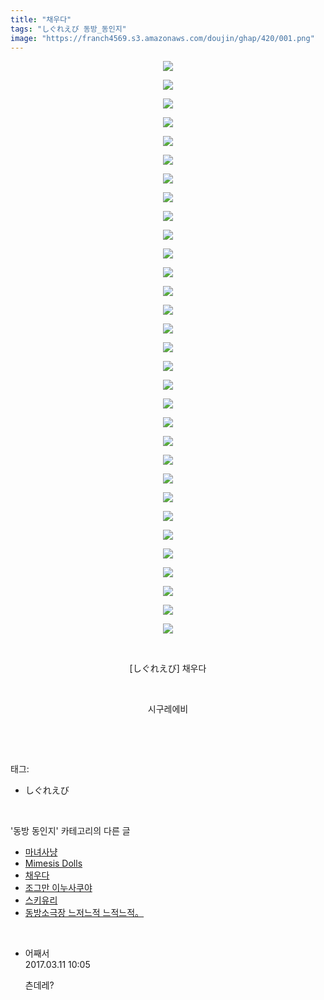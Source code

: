 ```yaml
---
title: "채우다"
tags: "しぐれえび 동방_동인지"
image: "https://franch4569.s3.amazonaws.com/doujin/ghap/420/001.png"
---
```

<div class="article">
<p style="text-align: center; clear: none; float: none;"><img src="{{ site.imgserver2 }}/ghap/420/001.png"/></p>
<p style="text-align: center; clear: none; float: none;"><img src="{{ site.imgserver2 }}/ghap/420/002.png"/></p>
<p style="text-align: center; clear: none; float: none;"><img src="{{ site.imgserver2 }}/ghap/420/003.png"/></p>
<p style="text-align: center; clear: none; float: none;"><img src="{{ site.imgserver2 }}/ghap/420/004.png"/></p>
<p style="text-align: center; clear: none; float: none;"><img src="{{ site.imgserver2 }}/ghap/420/005.png"/></p>
<p style="text-align: center; clear: none; float: none;"><img src="{{ site.imgserver2 }}/ghap/420/006.png"/></p>
<p style="text-align: center; clear: none; float: none;"><img src="{{ site.imgserver2 }}/ghap/420/007.png"/></p>
<p style="text-align: center; clear: none; float: none;"><img src="{{ site.imgserver2 }}/ghap/420/008.png"/></p>
<p style="text-align: center; clear: none; float: none;"><img src="{{ site.imgserver2 }}/ghap/420/009.png"/></p>
<p style="text-align: center; clear: none; float: none;"><img src="{{ site.imgserver2 }}/ghap/420/010.png"/></p>
<p style="text-align: center; clear: none; float: none;"><img src="{{ site.imgserver2 }}/ghap/420/011.png"/></p>
<p style="text-align: center; clear: none; float: none;"><img src="{{ site.imgserver2 }}/ghap/420/012.png"/></p>
<p style="text-align: center; clear: none; float: none;"><img src="{{ site.imgserver2 }}/ghap/420/013.png"/></p>
<p style="text-align: center; clear: none; float: none;"><img src="{{ site.imgserver2 }}/ghap/420/014.png"/></p>
<p style="text-align: center; clear: none; float: none;"><img src="{{ site.imgserver2 }}/ghap/420/015.png"/></p>
<p style="text-align: center; clear: none; float: none;"><img src="{{ site.imgserver2 }}/ghap/420/016.png"/></p>
<p style="text-align: center; clear: none; float: none;"><img src="{{ site.imgserver2 }}/ghap/420/017.png"/></p>
<p style="text-align: center; clear: none; float: none;"><img src="{{ site.imgserver2 }}/ghap/420/018.png"/></p>
<p style="text-align: center; clear: none; float: none;"><img src="{{ site.imgserver2 }}/ghap/420/019.png"/></p>
<p style="text-align: center; clear: none; float: none;"><img src="{{ site.imgserver2 }}/ghap/420/020.png"/></p>
<p style="text-align: center; clear: none; float: none;"><img src="{{ site.imgserver2 }}/ghap/420/021.png"/></p>
<p style="text-align: center; clear: none; float: none;"><img src="{{ site.imgserver2 }}/ghap/420/022.png"/></p>
<p style="text-align: center; clear: none; float: none;"><img src="{{ site.imgserver2 }}/ghap/420/023.png"/></p>
<p style="text-align: center; clear: none; float: none;"><img src="{{ site.imgserver2 }}/ghap/420/024.png"/></p>
<p style="text-align: center; clear: none; float: none;"><img src="{{ site.imgserver2 }}/ghap/420/025.png"/></p>
<p style="text-align: center; clear: none; float: none;"><img src="{{ site.imgserver2 }}/ghap/420/026.png"/></p>
<p style="text-align: center; clear: none; float: none;"><img src="{{ site.imgserver2 }}/ghap/420/027.png"/></p>
<p style="text-align: center; clear: none; float: none;"><img src="{{ site.imgserver2 }}/ghap/420/028.png"/></p>
<p style="text-align: center; clear: none; float: none;"><img src="{{ site.imgserver2 }}/ghap/420/029.png"/></p>
<p style="text-align: center; clear: none; float: none;"><img src="{{ site.imgserver2 }}/ghap/420/030.png"/></p>
<p style="text-align: center; clear: none; float: none;"><img src="{{ site.imgserver2 }}/ghap/420/031.png"/></p>
<p style="text-align: center; clear: none; float: none;"><br/></p>
<p style="text-align: center; clear: none; float: none;">[しぐれえび] 채우다</p>
<p style="text-align: center; clear: none; float: none;"><br/></p>
<p style="text-align: center; clear: none; float: none;">시구레에비</p>
<p><br/></p>
</div><br/>
<div class="tagTrail">
<p>태그: </p>
<ul>
<li>しぐれえび</li>
</ul>
</div><br/>
<div class="another">
<p>'동방 동인지' 카테고리의 다른 글</p>
<ul>
<li><a href="/ghap_422">마녀사냥</a></li>
<li><a href="/ghap_421">Mimesis Dolls</a></li>
<li><a href="/ghap_420">채우다</a></li>
<li><a href="/ghap_418">조그만 이누사쿠야</a></li>
<li><a href="/ghap_417">스키유리</a></li>
<li><a href="/ghap_416">동방소극장 느저느적 느적느적。</a></li>
</ul>
</div><br/>
<div class="cb_module cb_fluid">
<div class="cb_wrt cb_profile">
<div class="comment">
<ul>
<li class="cb_thumb_off" id="comment14936494">
<div class="cb_comment_area">
<div class="cb_info_area">
<div class="cb_section">
<span class="cb_nick_name">어째서</span>
</div>
<div class="cb_section">
<span class="cb_date">2017.03.11 10:05 </span>
</div>
</div>
<div class="cb_dsc_comment">
<p class="cb_dsc">
											츤데레?
										</p>
</div>
</div></li>
</ul>
</div>
</div><!-- commentList close -->
</div><br/>
